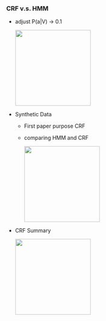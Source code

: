 ### CRF v.s. HMM

- adjust P(a|V) -> 0.1

	<img src="https://github.com/Apollo2Mars/Knowledge/blob/master/Pictures/PGM13.png" width = "200" height = "200" div align=center />

- Synthetic Data

	- First paper purpose CRF

	- comparing HMM and CRF

		<img src="https://github.com/Apollo2Mars/Knowledge/blob/master/Pictures/PGM14.png" width = "200" height = "200" div align=center />

- CRF Summary

	<img src="https://github.com/Apollo2Mars/Knowledge/blob/master/Pictures/PGM15.png" width = "200" height = "200" div align=center />

